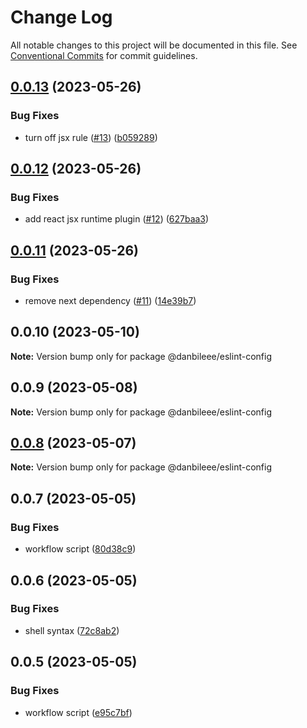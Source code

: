 # Change Log

All notable changes to this project will be documented in this file.
See [Conventional Commits](https://conventionalcommits.org) for commit guidelines.

## [0.0.13](https://github.com/danbileee/wev/compare/@danbileee/eslint-config@0.0.12...@danbileee/eslint-config@0.0.13) (2023-05-26)


### Bug Fixes

* turn off jsx rule ([#13](https://github.com/danbileee/wev/issues/13)) ([b059289](https://github.com/danbileee/wev/commit/b0592898f36f7e9efffcb8ff94937ad7387698bf))





## [0.0.12](https://github.com/danbileee/wev/compare/@danbileee/eslint-config@0.0.11...@danbileee/eslint-config@0.0.12) (2023-05-26)


### Bug Fixes

* add react jsx runtime plugin ([#12](https://github.com/danbileee/wev/issues/12)) ([627baa3](https://github.com/danbileee/wev/commit/627baa34a44543135a8669c3be49dcd3654f33df))





## [0.0.11](https://github.com/danbileee/wev/compare/@danbileee/eslint-config@0.0.10...@danbileee/eslint-config@0.0.11) (2023-05-26)


### Bug Fixes

* remove next dependency ([#11](https://github.com/danbileee/wev/issues/11)) ([14e39b7](https://github.com/danbileee/wev/commit/14e39b7377722ad518090618e4f457a73c858550))





## 0.0.10 (2023-05-10)

**Note:** Version bump only for package @danbileee/eslint-config





## 0.0.9 (2023-05-08)

**Note:** Version bump only for package @danbileee/eslint-config





## [0.0.8](https://github.com/danbileee/wev/compare/@danbileee/eslint-config@0.0.6...@danbileee/eslint-config@0.0.8) (2023-05-07)

**Note:** Version bump only for package @danbileee/eslint-config





## 0.0.7 (2023-05-05)


### Bug Fixes

* workflow script ([80d38c9](https://github.com/danbileee/wev/commit/80d38c9374b08426f3e1d42eb6412acb198788d9))





## 0.0.6 (2023-05-05)


### Bug Fixes

* shell syntax ([72c8ab2](https://github.com/danbileee/wev/commit/72c8ab298e2db76782be0de0d655b03af699dfdd))





## 0.0.5 (2023-05-05)


### Bug Fixes

* workflow script ([e95c7bf](https://github.com/danbileee/wev/commit/e95c7bfcc28cc92b1cf66e4a9c8551fd1b09bbd3))
